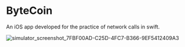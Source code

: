 # ByteCoin
An iOS app developed for the practice of network calls in swift.

![simulator_screenshot_7FBF00AD-C25D-4FC7-B366-9EF5412409A3](https://user-images.githubusercontent.com/60185211/188262764-56f6074a-a3c1-48f0-b9e7-e3c20feb6a94.png)
